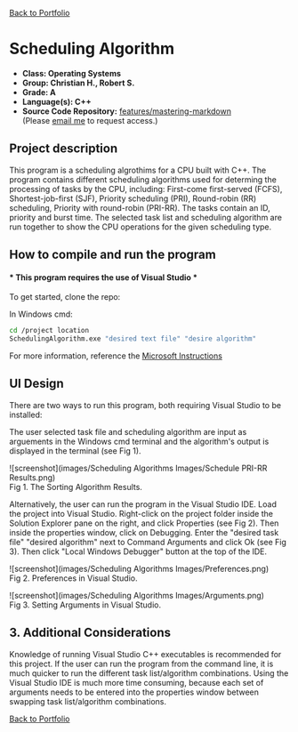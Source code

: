 [Back to Portfolio](./)

Scheduling Algorithm
===============

-   **Class: Operating Systems**
-   **Group: Christian H., Robert S.** 
-   **Grade: A** 
-   **Language(s): C++** 
-   **Source Code Repository:** [features/mastering-markdown](https://github.com/rbsquires/SortingAlgorithms.git)  
    (Please [email me](mailto:rbsquires@csustudent.net?subject=GitHub%20Access) to request access.)

## Project description

This program is a scheduling algrothims for a CPU built with C++. The program contains different scheduling algorithms used for determing the processing of tasks by the CPU, including: First-come first-served (FCFS), Shortest-job-first (SJF), Priority scheduling (PRI), Round-robin (RR) scheduling, Priority with round-robin (PRI-RR). The tasks contain an ID, priority and burst time. The selected task list and scheduling algorithm are run together to show the CPU operations for the given scheduling type.

## How to compile and run the program
#### \* This program requires the use of Visual Studio *

To get started, clone the repo:

In Windows cmd:
```bash
cd /project location
SchedulingAlgorithm.exe "desired text file" "desire algorithm"
```
For more information, reference the
<a href="https://learn.microsoft.com/en-us/cpp/build/vscpp-step-2-build?view=msvc-170" target="_blank">Microsoft Instructions</a>

## UI Design

There are two ways to run this program, both requiring Visual Studio to be installed:

The user selected task file and scheduling algorithm are input as arguements in the Windows cmd terminal and the algorithm's output is displayed in the terminal (see Fig 1).

![screenshot](images/Scheduling Algorithms Images/Schedule PRI-RR Results.png)  
Fig 1. The Sorting Algorithm Results.

Alternatively, the user can run the program in the Visual Studio IDE. Load the project into Visual Studio. Right-click on the project folder inside the Solution Explorer pane on the right, and click Properties (see Fig 2). Then inside the properties window, click on Debugging. Enter the "desired task file" "desired algorithm" next to Command Arguments and click Ok (see Fig 3). Then click "Local Windows Debugger" button at the top of the IDE.

![screenshot](images/Scheduling Algorithms Images/Preferences.png)  
Fig 2. Preferences in Visual Studio.

![screenshot](images/Scheduling Algorithms Images/Arguments.png)  
Fig 3. Setting Arguments in Visual Studio.



## 3. Additional Considerations

Knowledge of running Visual Studio C++ executables is recommended for this project. If the user can run the program from the command line, it is much quicker to run the different task list/algorithm combinations. Using the Visual Studio IDE is much more time consuming, because each set of arguments needs to be entered into the properties window between swapping task list/algorithm combinations. 

[Back to Portfolio](./)